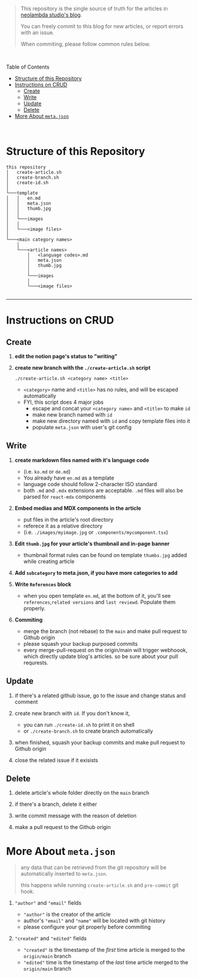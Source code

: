 
> This repository is the single source of truth for the articles in [neolambda studio's blog](https://neolambda.studio). 
> 
> You can freely commit to this blog for new articles, or report errors with an issue.
> 
> When commiting, please follow common rules below.

<br/>

Table of Contents

- [Structure of this Repository](#structure-of-this-repository)
- [Instructions on CRUD](#instructions-on-crud)
	- [Create](#create)
	- [Write](#write)
	- [Update](#update)
	- [Delete](#delete)
- [More About `meta.json`](#more-about-metajson)

<br/>

# Structure of this Repository

```
this repository
│	create-article.sh
│	create-branch.sh
│	create-id.sh
│
└───template
│	│   en.md
│	│   meta.json
│	│   thumb.jpg
│	│   
│	└───images
│	│
│	└───<image files>
│
└───<main category names>
	│
	└───<article names>
		│   <language codes>.md
		│   meta.json
		│   thumb.jpg
		│
		└───images
		│
		└───<image files>
	    
```

---

# Instructions on CRUD

## Create
1. **edit the notion page's status to "writing"**
2. **create new branch with the `./create-article.sh` script**

	```shell
	./create-article.sh <category name> <title>
	```
	
	- `<category>` name and `<title>` has no rules, and will be escaped automatically
	- FYI, this script does 4 major jobs
		- escape and concat your `<category name>` and `<title>` to make `id`
		- make new branch named with `id`
		- make new directory named with `id` and copy template files into it
		- populate `meta.json` with user's git config

## Write
1. **create markdown files named with it's language code**

	- (i.e. `ko.md` or `de.md`)
	- You already have `en.md` as a template
	- language code should follow 2-character ISO standard
	- both `.md` and `.mdx` extensions are acceptable. `.md` files will also be parsed for `react-mdx` components

2. **Embed medias and MDX components in the article**

	- put files in the article's root directory
	- referece it as a relative directory
	- (i.e. `./images/myimage.jpg` or `.components/mycomponent.tsx`)

3. **Edit `thumb.jpg` for your article's thumbnail and in-page banner**

	- thumbnail format rules can be found on template `thumbs.jpg` added while creating article

4. **Add `subcategory` to meta.json, if you have more categories to add**

5. **Write `References` block**

	- when you open template `en.md`, at the bottom of it, you'll see `references`,`related versions` and `last reviewd`. Populate them properly.

6. **Commiting**

	- merge the branch (not rebase) to the `main` and make pull request to Github origin
    - please squash your backup purposed commits
    - every merge-pull-request on the origin/main will trigger webhoook, which directly update blog's articles. so be sure about your pull requrests.

## Update

1. if there's a related github issue, go to the issue and change status and comment

2. create new branch with `id`. If you don't know it, 

	- you can run `./create-id.sh` to print it on shell
	- or `./create-branch.sh` to create branch automatically

3. when finished, squash your backup commits and make pull request to Github origin

4. close the related issue if it exisists

## Delete

1. delete article's whole folder directly on the `main` branch

2. if there's a branch, delete it either

3. write commit message with the reason of deletion

4. make a pull request to the Github origin

# More About `meta.json`
> any data that can be retrieved from the git repository will be automatically inserted to `meta.json`.
> 
> this happens while running `create-article.sh` and `pre-commit` git hook.

1. `"author"` and `"email"` fields

	- `"author"` is the creator of the article
    - author's `"email"` and `"name"` will be located with git history
    - please configure your git properly before commiting

2. `"created"` and `"edited"` fields

	- `"created"` is the timestamp of the *first* time article is merged to the `origin/main` branch
    - `"edited"` time is the timestamp of the *last* time article merged to the `origin/main` branch
